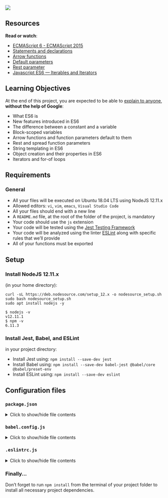 ![](https://s3.amazonaws.com/alx-intranet.hbtn.io/uploads/medias/2019/12/08806026ef621f900121.png?X-Amz-Algorithm=AWS4-HMAC-SHA256&X-Amz-Credential=AKIARDDGGGOUSBVO6H7D%2F20221220%2Fus-east-1%2Fs3%2Faws4_request&X-Amz-Date=20221220T212914Z&X-Amz-Expires=86400&X-Amz-SignedHeaders=host&X-Amz-Signature=af70a072faae7978f0c311144d1d9002f21d26fcb1d1c8f65f5e5eb6938fceac)

Resources
---------

**Read or watch**:

*   [ECMAScript 6 - ECMAScript 2015](/rltoken/HRvh-7X2k2JmPu2XMuvlnQ "ECMAScript 6 - ECMAScript 2015")
*   [Statements and declarations](/rltoken/bu6OK8Wbzzxr04Si-qup-w "Statements and declarations")
*   [Arrow functions](/rltoken/kn70en_i7XsVl9PUhAK1fQ "Arrow functions")
*   [Default parameters](/rltoken/e1-hBHivLFWOip87Lc4Jfw "Default parameters")
*   [Rest parameter](/rltoken/TB_tbhDM8tPkVIS4_Tw_rw "Rest parameter")
*   [Javascript ES6 — Iterables and Iterators](/rltoken/-AhjdgEBG1O6dC-ZTiX65g "Javascript ES6 — Iterables and Iterators")

Learning Objectives
-------------------

At the end of this project, you are expected to be able to [explain to anyone](/rltoken/TyqtB2dhm7oqGWD-ZNvFxw "explain to anyone"), **without the help of Google**:

*   What ES6 is
*   New features introduced in ES6
*   The difference between a constant and a variable
*   Block-scoped variables
*   Arrow functions and function parameters default to them
*   Rest and spread function parameters
*   String templating in ES6
*   Object creation and their properties in ES6
*   Iterators and for-of loops

Requirements
------------

### General

*   All your files will be executed on Ubuntu 18.04 LTS using NodeJS 12.11.x
*   Allowed editors: `vi`, `vim`, `emacs`, `Visual Studio Code`
*   All your files should end with a new line
*   A `README.md` file, at the root of the folder of the project, is mandatory
*   Your code should use the `js` extension
*   Your code will be tested using the [Jest Testing Framework](/rltoken/K0bBQgH1IKAABeUzTmzxAA "Jest Testing Framework")
*   Your code will be analyzed using the linter [ESLint](/rltoken/iKElBm_Xlj10nllm5OILKA "ESLint") along with specific rules that we’ll provide
*   All of your functions must be exported

Setup
-----

### Install NodeJS 12.11.x

(in your home directory):

    curl -sL https://deb.nodesource.com/setup_12.x -o nodesource_setup.sh
    sudo bash nodesource_setup.sh
    sudo apt install nodejs -y

    $ nodejs -v
    v12.11.1
    $ npm -v
    6.11.3

### Install Jest, Babel, and ESLint

in your project directory:

*   Install Jest using: `npm install --save-dev jest`
*   Install Babel using: `npm install --save-dev babel-jest @babel/core @babel/preset-env`
*   Install ESLint using: `npm install --save-dev eslint`

Configuration files
-------------------

### `package.json`

<details>
    <summary> Click to show/hide file contents </summary>

    {
      "scripts": {
        "lint": "./node_modules/.bin/eslint",
        "check-lint": "lint [0-9]*.js",
        "dev": "npx babel-node",
        "test": "jest",
        "full-test": "./node_modules/.bin/eslint [0-9]*.js && jest"
      },
      "devDependencies": {
        "@babel/core": "^7.6.0",
        "@babel/node": "^7.8.0",
        "@babel/preset-env": "^7.6.0",
        "eslint": "^6.4.0",
        "eslint-config-airbnb-base": "^14.0.0",
        "eslint-plugin-import": "^2.18.2",
        "eslint-plugin-jest": "^22.17.0",
        "jest": "^24.9.0"
      }
    }
</details>

### `babel.config.js`

<details>
    <summary> Click to show/hide file contents </summary>

    module.exports = {
      presets: [
        [
          '@babel/preset-env',
          {
            targets: {
              node: 'current',
            },
          },
        ],
      ],
    };
</details>

### `.eslintrc.js`

<details>
    <summary> Click to show/hide file contents </summary>

    module.exports = {
      env: {
        browser: false,
        es6: true,
        jest: true,
      },
      extends: [
        'airbnb-base',
        'plugin:jest/all',
      ],
      globals: {
        Atomics: 'readonly',
        SharedArrayBuffer: 'readonly',
      },
      parserOptions: {
        ecmaVersion: 2018,
        sourceType: 'module',
      },
      plugins: ['jest'],
      rules: {
        'no-console': 'off',
        'no-shadow': 'off',
        'no-restricted-syntax': [
          'error',
          'LabeledStatement',
          'WithStatement',
        ],
      },
      overrides:[
        {
          files: ['*.js'],
          excludedFiles: 'babel.config.js',
        }
      ]
    };
</details>

### Finally…

Don’t forget to run `npm install` from the terminal of your project folder to install all necessary project dependencies.